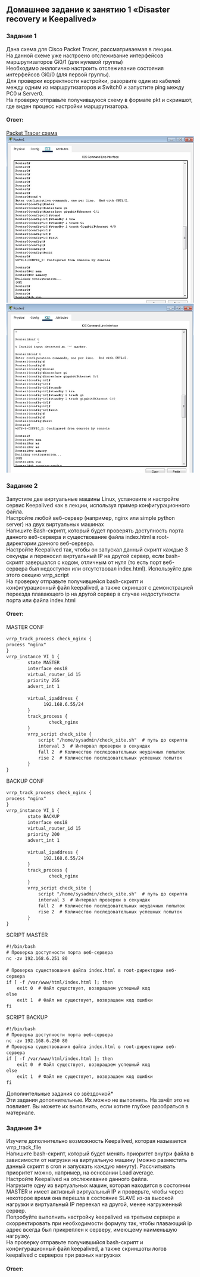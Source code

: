 
## Домашнее задание к занятию 1 «Disaster recovery и Keepalived»  

### Задание 1  
Дана схема для Cisco Packet Tracer, рассматриваемая в лекции.  
На данной схеме уже настроено отслеживание интерфейсов маршрутизаторов Gi0/1 (для нулевой группы)  
Необходимо аналогично настроить отслеживание состояния интерфейсов Gi0/0 (для первой группы).  
Для проверки корректности настройки, разорвите один из кабелей между одним из маршрутизаторов и Switch0 и запустите ping между PC0 и Server0.  
На проверку отправьте получившуюся схему в формате pkt и скриншот, где виден процесс настройки маршрутизатора.  

#### Ответ: 
[Packet Tracer схема](https://github.com/networksuperman/netology_dev_ops/blob/main/fault_tolerance/10_1/10_1_1.pkt)  
![](https://github.com/networksuperman/netology_dev_ops/blob/main/fault_tolerance/10_1/img/10_1_1_1.jpg)  
![](https://github.com/networksuperman/netology_dev_ops/blob/main/fault_tolerance/10_1/img/10_1_1_2.jpg)  


### Задание 2  
Запустите две виртуальные машины Linux, установите и настройте сервис Keepalived как в лекции, используя пример конфигурационного файла.  
Настройте любой веб-сервер (например, nginx или simple python server) на двух виртуальных машинах  
Напишите Bash-скрипт, который будет проверять доступность порта данного веб-сервера и существование файла index.html в root-директории данного веб-сервера.  
Настройте Keepalived так, чтобы он запускал данный скрипт каждые 3 секунды и переносил виртуальный IP на другой сервер, если bash-скрипт завершался с кодом, отличным от нуля  (то есть порт веб-сервера был недоступен или отсутствовал index.html). Используйте для этого секцию vrrp_script  
На проверку отправьте получившейся bash-скрипт и конфигурационный файл keepalived, а также скриншот с демонстрацией переезда плавающего ip на другой сервер в случае недоступности порта или файла index.html  

#### Ответ: 
MASTER CONF   
```
vrrp_track_process check_nginx {
process "nginx"
}
vrrp_instance VI_1 {
        state MASTER
        interface ens18
        virtual_router_id 15
        priority 255
        advert_int 1

        virtual_ipaddress {
              192.168.6.55/24
        }
        track_process {
                check_nginx
        }
        vrrp_script check_site {
            script "/home/sysadmin/check_site.sh"  # путь до скрипта
            interval 3  # Интервал проверки в секундах
            fall 2  # Количество последовательных неудачных попыток
            rise 2  # Количество последовательных успешных попыток
        }
}
```
BACKUP CONF  
```
vrrp_track_process check_nginx {
process "nginx"
}
vrrp_instance VI_1 {
        state BACKUP
        interface ens18
        virtual_router_id 15
        priority 200
        advert_int 1

        virtual_ipaddress {
              192.168.6.55/24
        }
        track_process {
                check_nginx
        }
        vrrp_script check_site {
            script "/home/sysadmin/check_site.sh"  # путь до скрипта
            interval 3  # Интервал проверки в секундах
            fall 2  # Количество последовательных неудачных попыток
            rise 2  # Количество последовательных успешных попыток
        }
}
```
SCRIPT MASTER  
```
#!/bin/bash
# Проверка доступности порта веб-сервера
nc -zv 192.168.6.251 80

# Проверка существования файла index.html в root-директории веб-сервера
if [ -f /var/www/html/index.html ]; then
    exit 0  # Файл существует, возвращаем успешный код
else
    exit 1  # Файл не существует, возвращаем код ошибки
fi
```
SCRIPT BACKUP  
```
#!/bin/bash
# Проверка доступности порта веб-сервера
nc -zv 192.168.6.250 80
# Проверка существования файла index.html в root-директории веб-сервера
if [ -f /var/www/html/index.html ]; then
    exit 0  # Файл существует, возвращаем успешный код
else
    exit 1  # Файл не существует, возвращаем код ошибки
fi
```


Дополнительные задания со звёздочкой*  
Эти задания дополнительные. Их можно не выполнять. На зачёт это не повлияет. Вы можете их выполнить, если хотите глубже разобраться в материале.  

### Задание 3*  
Изучите дополнительно возможность Keepalived, которая называется vrrp_track_file  
Напишите bash-скрипт, который будет менять приоритет внутри файла в зависимости от нагрузки на виртуальную машину (можно разместить данный скрипт в cron и запускать каждую минуту). Рассчитывать приоритет можно, например, на основании Load average.  
Настройте Keepalived на отслеживание данного файла.  
Нагрузите одну из виртуальных машин, которая находится в состоянии MASTER и имеет активный виртуальный IP и проверьте, чтобы через некоторое время она перешла в состояние SLAVE из-за высокой нагрузки и виртуальный IP переехал на другой, менее нагруженный сервер.  
Попробуйте выполнить настройку keepalived на третьем сервере и скорректировать при необходимости формулу так, чтобы плавающий ip адрес всегда был прикреплен к серверу, имеющему наименьшую нагрузку.  
На проверку отправьте получившийся bash-скрипт и конфигурационный файл keepalived, а также скриншоты логов keepalived с серверов при разных нагрузках  

#### Ответ:  
